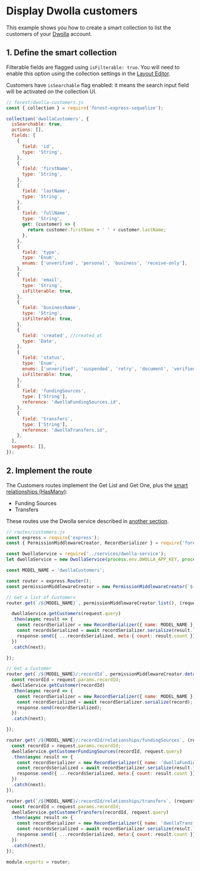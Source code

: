 # Display Dwolla customers

This example shows you how to create a smart collection to list the customers of your [Dwolla](https://www.dwolla.com) account.

## 1. Define the smart collection <a href="#requirements" id="requirements"></a>

Filterable fields are flagged using `isFilterable: true`. You will need to enable this option using the collection settings in the [Layout Editor](https://docs.forestadmin.com/documentation/reference-guide/views/using-the-layout-editor-mode).&#x20;

Customers have `isSearchable` flag enabled: it means the search input field will be activated on the collection UI.

```javascript
// forest/dwolla-customers.js
const { collection } = require('forest-express-sequelize');

collection('dwollaCustomers', {
  isSearchable: true,
  actions: [],
  fields: [
    {
      field: 'id', 
      type: 'String',
    },
    {
      field: 'firstName',
      type: 'String',
    },
    {
      field: 'lastName',
      type: 'String',
    },
    {
      field: 'fullName',
      type: 'String',
      get: (customer) => {
        return customer.firstName + ' ' + customer.lastName;
      },
    },
    {
      field: 'type',
      type: 'Enum',
      enums: ['unverified', 'personal', 'business', 'receive-only'],
    },
    {
      field: 'email',
      type: 'String',
      isFilterable: true,
    },    
    {
      field: 'businessName',
      type: 'String',
      isFilterable: true,
    },    
    {
      field: 'created', //created_at
      type: 'Date',
    },
    {
      field: 'status',
      type: 'Enum',
      enums: ['unverified', 'suspended', 'retry', 'document', 'verified'],
      isFilterable: true,
    },
    {
      field: 'fundingSources',
      type: ['String'],
      reference: 'dwollaFundingSources.id',
    },    
    {
      field: 'transfers',
      type: ['String'],
      reference: 'dwollaTransfers.id',
    },    
  ],
  segments: [],
});
```

## 2. Implement the route <a href="#requirements" id="requirements"></a>

The Customers routes implement the Get List and Get One, plus the [smart relationships (HasMany)](https://docs.forestadmin.com/documentation/reference-guide/relationships/create-a-smart-relationship#creating-a-hasmany-smart-relationship):

* Funding Sources
* Transfers

These routes use the Dwolla service described in [another section](https://docs.forestadmin.com/woodshop/how-tos/dwolla-integration/dwolla-servive).

```javascript
// routes/customers.js
const express = require('express');
const { PermissionMiddlewareCreator, RecordSerializer } = require('forest-express-sequelize');

const DwollaService = require('../services/dwolla-service');
let dwollaService = new DwollaService(process.env.DWOLLA_APP_KEY, process.env.DWOLLA_APP_SECRET, process.env.DWOLLA_ENVIRONMENT);

const MODEL_NAME = 'dwollaCustomers';

const router = express.Router();
const permissionMiddlewareCreator = new PermissionMiddlewareCreator(`${MODEL_NAME}`);

// Get a list of Customers
router.get(`/${MODEL_NAME}`, permissionMiddlewareCreator.list(), (request, response, next) => {

  dwollaService.getCustomers(request.query)
  .then(async result => {
    const recordSerializer = new RecordSerializer({ name: MODEL_NAME });
    const recordsSerialized = await recordSerializer.serialize(result.list);
    response.send({ ...recordsSerialized, meta:{ count: result.count }});  
  })
  .catch(next);

});

// Get a Customer
router.get(`/${MODEL_NAME}/:recordId`, permissionMiddlewareCreator.details(), (request, response, next) => {
  const recordId = request.params.recordId;
  dwollaService.getCustomer(recordId)
  .then(async record => {
    const recordSerializer = new RecordSerializer({ name: MODEL_NAME });
    const recordSerialized = await recordSerializer.serialize(record);
    response.send(recordSerialized);
  })
  .catch(next);

});

router.get(`/${MODEL_NAME}/:recordId/relationships/fundingSources`, (request, response, next) => {
  const recordId = request.params.recordId;
  dwollaService.getCustomerFundingSources(recordId, request.query)
  .then(async result => {
    const recordSerializer = new RecordSerializer({ name: 'dwollaFundingSources' });
    const recordsSerialized = await recordSerializer.serialize(result.list);
    response.send({ ...recordsSerialized, meta:{ count: result.count }});  
  })
  .catch(next);
});

router.get(`/${MODEL_NAME}/:recordId/relationships/transfers`, (request, response, next) => {
  const recordId = request.params.recordId;
  dwollaService.getCustomerTransfers(recordId, request.query)
  .then(async result => {
    const recordSerializer = new RecordSerializer({ name: 'dwollaTransfers' });
    const recordsSerialized = await recordSerializer.serialize(result.list);
    response.send({ ...recordsSerialized, meta:{ count: result.count }});  
  })
  .catch(next);
});

module.exports = router;
```
